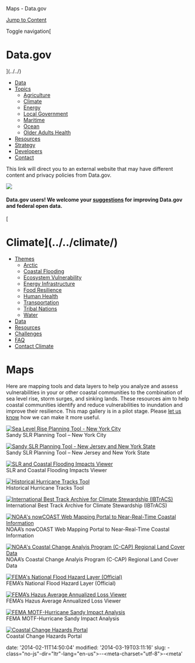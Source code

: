   Maps - Data.gov                                      

[Jump to Content](index.html#main)

Toggle navigation[

Data.gov
========

](../../)

*   [Data](https://catalog.data.gov/dataset)
*   [Topics](../../communities/)
    *   [Agriculture](../../food.html)
    *   [Climate](../../climate/)
    *   [Energy](../../energy.html)
    *   [Local Government](../../local.html)
    *   [Maritime](../../maritime.html)
    *   [Ocean](../../ocean.html)
    *   [Older Adults Health](https://catalog.data.gov/group/older-adults-health-data)
*   [Resources](https://resources.data.gov)
*   [Strategy](https://strategy.data.gov)
*   [Developers](../../developers/)
*   [Contact](../../request/)

This link will direct you to an external website that may have different content and privacy policies from Data.gov.

![](../../app/themes/roots-nextdatagov/assets/img/logo.svg)

#### Data.gov users! We welcome your [suggestions](https://data.gov/sunshine-week) for improving Data.gov and federal open data.

[

Climate](../../climate/)
===========================

*   [Themes](#)
    *   [Arctic](../../climate/arctic/)
    *   [Coastal Flooding](../../climate/coastalflooding/)
    *   [Ecosystem Vulnerability](../../climate/ecosystem-vulnerability/)
    *   [Energy Infrastructure](../../climate/energy-infrastructure/)
    *   [Food Resilience](../../climate/foodresilience/)
    *   [Human Health](../../climate/humanhealth/)
    *   [Transportation](../../climate/transportation/)
    *   [Tribal Nations](../../climate/tribal-nations/)
    *   [Water](../../climate/water/)
*   [Data](https://catalog.data.gov/dataset?groups=climate5434&)
*   [Resources](../climate-tools.html)
*   [Challenges](../climate-challenges.html)
*   [FAQ](../faq/)
*   [Contact Climate](../climate-feedback/)

Maps
====

Here are mapping tools and data layers to help you analyze and assess vulnerabilities in your or other coastal communities to the combination of sea level rise, storm surges, and sinking lands. These resources aim to help coastal communities identify and reduce vulnerabilities to inundation and improve their resilience. This map gallery is in a pilot stage. Please [let us know](../climate-feedback/) how we can make it more useful.

[![Sea Level Rise Planning Tool - New York City](../../datagov/wordpress/2014/02/1-300x151.png "Sea Level Rise Planning Tool - New York City")](https://geoplatform.maps.arcgis.com/home/item.html?id=bc90ddc4984a45538c1de5b4ddf91381 "Sea Level Rise Planning Tool - New York City")  
Sandy SLR Planning Tool – New York City

[![Sandy SLR Planning Tool - New Jersey and New York State](../../datagov/wordpress/2014/02/2-300x218.png "Sandy SLR Planning Tool - New Jersey and New York State")](https://geoplatform.maps.arcgis.com/home/item.html?id=2960f1e066544582ae0f0d988ccb3d27)  
Sandy SLR Planning Tool – New Jersey and New York State

[![SLR and Coastal Flooding Impacts Viewer](../../datagov/wordpress/2014/02/3-300x160.png "SLR and Coastal Flooding Impacts Viewer")](https://www.csc.noaa.gov/digitalcoast/tools/slrviewer/)  
SLR and Coastal Flooding Impacts Viewer

[![Historical Hurricane Tracks Tool](../../datagov/wordpress/2014/02/4-300x180.png "Historical Hurricane Tracks Tool")](https://csc.noaa.gov/digitalcoast/tools/hurricanes/)  
Historical Hurricane Tracks Tool

[![International Best Track Archive for Climate Stewardship (IBTrACS)](../../datagov/wordpress/2014/02/Screen-Shot-2014-03-12-at-6.26.28-PM.png "International Best Track Archive for Climate Stewardship (IBTrACS)")](https://www.ncdc.noaa.gov/ibtracs/)  
International Best Track Archive for Climate Stewardship (IBTrACS)

[![NOAA's nowCOAST Web Mapping Portal to Near-Real-Time Coastal Information](../../datagov/wordpress/2014/02/6.png "NOAA's nowCOAST Web Mapping Portal to Near-Real-Time Coastal Information")](https://nowcoast.noaa.gov)  
NOAA’s nowCOAST Web Mapping Portal to Near-Real-Time Coastal Information

[![NOAA's Coastal Change Analyis Program (C-CAP) Regional Land Cover Data](../../datagov/wordpress/2014/02/7-300x183.png "NOAA's Coastal Change Analyis Program (C-CAP) Regional Land Cover Data")](https://www.csc.noaa.gov/digitalcoast/tools/lca "Sea Level Rise Planning Tool - New York City")  
NOAA’s Coastal Change Analyis Program (C-CAP) Regional Land Cover Data

[![FEMA's National Flood Hazard Layer (Official)](../../datagov/wordpress/2014/02/8-300x202.png "FEMA's National Flood Hazard Layer (Official)")](https://fema.maps.arcgis.com/home/item.html?id=cbe088e7c8704464aa0fc34eb99e7f30)  
FEMA’s National Flood Hazard Layer (Official)

[![FEMA’s Hazus Average Annualized Loss Viewer](../../datagov/wordpress/2014/02/9-300x202.png "FEMA’s Hazus Average Annualized Loss Viewer")](https://fema.maps.arcgis.com/home/item.html?id=cb8228309e9d405ca6b4db6027df36d9)  
FEMA’s Hazus Average Annualized Loss Viewer

[![FEMA MOTF-Hurricane Sandy Impact Analysis](../../datagov/wordpress/2014/02/10-300x199.png "FEMA MOTF-Hurricane Sandy Impact Analysis")](https://fema.maps.arcgis.com/home/item.html?id=307dd522499d4a44a33d7296a5da5ea0)  
FEMA MOTF-Hurricane Sandy Impact Analysis

[![Coastal Change Hazards Portal](../../datagov/wordpress/2014/02/Screen-Shot-2014-03-12-at-6.26.51-PM.png "Coastal Change Hazards Portal")  
](https://marine.usgs.gov/coastalchangehazardsportal/)Coastal Change Hazards Portal


date: '2014-02-11T14:50:04'
modified: '2014-03-19T03:11:16'
slug: -class="no-js"-dir="ltr"-lang="en-us">-<head>-<meta-charset="utf-8">-<meta'
